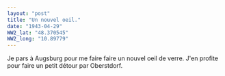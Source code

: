```yaml
---
layout: "post"
title: "Un nouvel oeil."
date: "1943-04-29"
WW2_lat: "48.370545"
WW2_long: "10.89779"
---
```


Je pars à Augsburg pour me faire faire un nouvel oeil de verre. J'en profite pour faire un petit détour par Oberstdorf.


<div class="histoire"></div>

<div class="commentaire"></div>